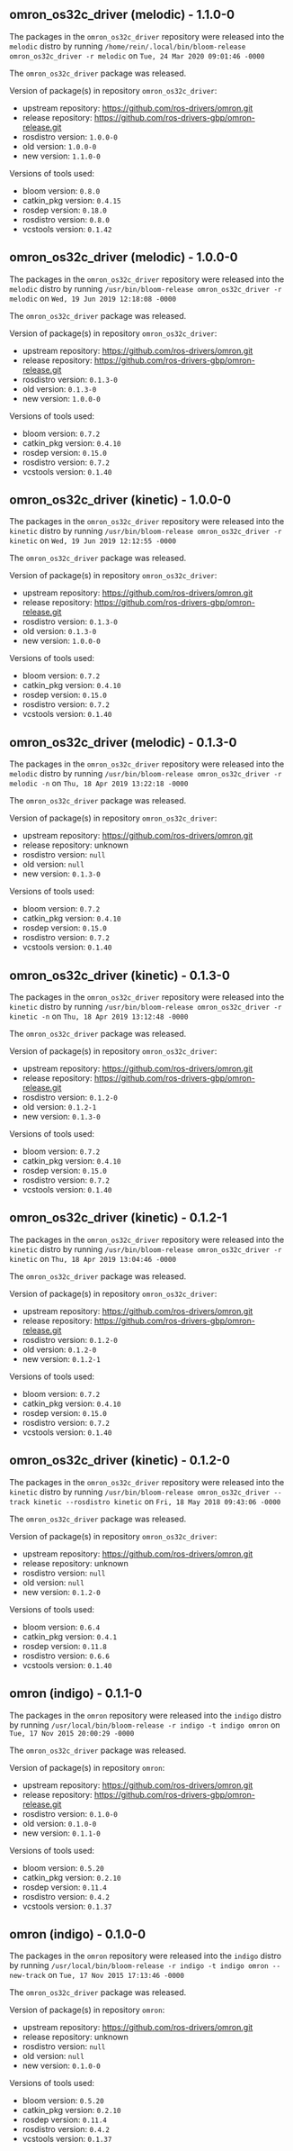 ## omron_os32c_driver (melodic) - 1.1.0-0

The packages in the `omron_os32c_driver` repository were released into the `melodic` distro by running `/home/rein/.local/bin/bloom-release omron_os32c_driver -r melodic` on `Tue, 24 Mar 2020 09:01:46 -0000`

The `omron_os32c_driver` package was released.

Version of package(s) in repository `omron_os32c_driver`:

- upstream repository: https://github.com/ros-drivers/omron.git
- release repository: https://github.com/ros-drivers-gbp/omron-release.git
- rosdistro version: `1.0.0-0`
- old version: `1.0.0-0`
- new version: `1.1.0-0`

Versions of tools used:

- bloom version: `0.8.0`
- catkin_pkg version: `0.4.15`
- rosdep version: `0.18.0`
- rosdistro version: `0.8.0`
- vcstools version: `0.1.42`


## omron_os32c_driver (melodic) - 1.0.0-0

The packages in the `omron_os32c_driver` repository were released into the `melodic` distro by running `/usr/bin/bloom-release omron_os32c_driver -r melodic` on `Wed, 19 Jun 2019 12:18:08 -0000`

The `omron_os32c_driver` package was released.

Version of package(s) in repository `omron_os32c_driver`:

- upstream repository: https://github.com/ros-drivers/omron.git
- release repository: https://github.com/ros-drivers-gbp/omron-release.git
- rosdistro version: `0.1.3-0`
- old version: `0.1.3-0`
- new version: `1.0.0-0`

Versions of tools used:

- bloom version: `0.7.2`
- catkin_pkg version: `0.4.10`
- rosdep version: `0.15.0`
- rosdistro version: `0.7.2`
- vcstools version: `0.1.40`


## omron_os32c_driver (kinetic) - 1.0.0-0

The packages in the `omron_os32c_driver` repository were released into the `kinetic` distro by running `/usr/bin/bloom-release omron_os32c_driver -r kinetic` on `Wed, 19 Jun 2019 12:12:55 -0000`

The `omron_os32c_driver` package was released.

Version of package(s) in repository `omron_os32c_driver`:

- upstream repository: https://github.com/ros-drivers/omron.git
- release repository: https://github.com/ros-drivers-gbp/omron-release.git
- rosdistro version: `0.1.3-0`
- old version: `0.1.3-0`
- new version: `1.0.0-0`

Versions of tools used:

- bloom version: `0.7.2`
- catkin_pkg version: `0.4.10`
- rosdep version: `0.15.0`
- rosdistro version: `0.7.2`
- vcstools version: `0.1.40`


## omron_os32c_driver (melodic) - 0.1.3-0

The packages in the `omron_os32c_driver` repository were released into the `melodic` distro by running `/usr/bin/bloom-release omron_os32c_driver -r melodic -n` on `Thu, 18 Apr 2019 13:22:18 -0000`

The `omron_os32c_driver` package was released.

Version of package(s) in repository `omron_os32c_driver`:

- upstream repository: https://github.com/ros-drivers/omron.git
- release repository: unknown
- rosdistro version: `null`
- old version: `null`
- new version: `0.1.3-0`

Versions of tools used:

- bloom version: `0.7.2`
- catkin_pkg version: `0.4.10`
- rosdep version: `0.15.0`
- rosdistro version: `0.7.2`
- vcstools version: `0.1.40`


## omron_os32c_driver (kinetic) - 0.1.3-0

The packages in the `omron_os32c_driver` repository were released into the `kinetic` distro by running `/usr/bin/bloom-release omron_os32c_driver -r kinetic -n` on `Thu, 18 Apr 2019 13:12:48 -0000`

The `omron_os32c_driver` package was released.

Version of package(s) in repository `omron_os32c_driver`:

- upstream repository: https://github.com/ros-drivers/omron.git
- release repository: https://github.com/ros-drivers-gbp/omron-release.git
- rosdistro version: `0.1.2-0`
- old version: `0.1.2-1`
- new version: `0.1.3-0`

Versions of tools used:

- bloom version: `0.7.2`
- catkin_pkg version: `0.4.10`
- rosdep version: `0.15.0`
- rosdistro version: `0.7.2`
- vcstools version: `0.1.40`


## omron_os32c_driver (kinetic) - 0.1.2-1

The packages in the `omron_os32c_driver` repository were released into the `kinetic` distro by running `/usr/bin/bloom-release omron_os32c_driver -r kinetic` on `Thu, 18 Apr 2019 13:04:46 -0000`

The `omron_os32c_driver` package was released.

Version of package(s) in repository `omron_os32c_driver`:

- upstream repository: https://github.com/ros-drivers/omron.git
- release repository: https://github.com/ros-drivers-gbp/omron-release.git
- rosdistro version: `0.1.2-0`
- old version: `0.1.2-0`
- new version: `0.1.2-1`

Versions of tools used:

- bloom version: `0.7.2`
- catkin_pkg version: `0.4.10`
- rosdep version: `0.15.0`
- rosdistro version: `0.7.2`
- vcstools version: `0.1.40`


## omron_os32c_driver (kinetic) - 0.1.2-0

The packages in the `omron_os32c_driver` repository were released into the `kinetic` distro by running `/usr/bin/bloom-release omron_os32c_driver --track kinetic --rosdistro kinetic` on `Fri, 18 May 2018 09:43:06 -0000`

The `omron_os32c_driver` package was released.

Version of package(s) in repository `omron_os32c_driver`:

- upstream repository: https://github.com/ros-drivers/omron.git
- release repository: unknown
- rosdistro version: `null`
- old version: `null`
- new version: `0.1.2-0`

Versions of tools used:

- bloom version: `0.6.4`
- catkin_pkg version: `0.4.1`
- rosdep version: `0.11.8`
- rosdistro version: `0.6.6`
- vcstools version: `0.1.40`


## omron (indigo) - 0.1.1-0

The packages in the `omron` repository were released into the `indigo` distro by running `/usr/local/bin/bloom-release -r indigo -t indigo omron` on `Tue, 17 Nov 2015 20:00:29 -0000`

The `omron_os32c_driver` package was released.

Version of package(s) in repository `omron`:
- upstream repository: https://github.com/ros-drivers/omron.git
- release repository: https://github.com/ros-drivers-gbp/omron-release.git
- rosdistro version: `0.1.0-0`
- old version: `0.1.0-0`
- new version: `0.1.1-0`

Versions of tools used:
- bloom version: `0.5.20`
- catkin_pkg version: `0.2.10`
- rosdep version: `0.11.4`
- rosdistro version: `0.4.2`
- vcstools version: `0.1.37`


## omron (indigo) - 0.1.0-0

The packages in the `omron` repository were released into the `indigo` distro by running `/usr/local/bin/bloom-release -r indigo -t indigo omron --new-track` on `Tue, 17 Nov 2015 17:13:46 -0000`

The `omron_os32c_driver` package was released.

Version of package(s) in repository `omron`:
- upstream repository: https://github.com/ros-drivers/omron.git
- release repository: unknown
- rosdistro version: `null`
- old version: `null`
- new version: `0.1.0-0`

Versions of tools used:
- bloom version: `0.5.20`
- catkin_pkg version: `0.2.10`
- rosdep version: `0.11.4`
- rosdistro version: `0.4.2`
- vcstools version: `0.1.37`


